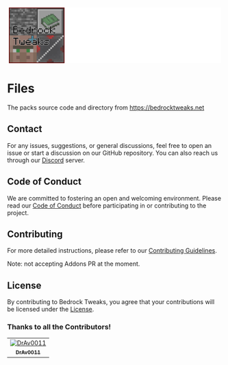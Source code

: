 <p align="center">
    <img src="logo.svg"
        height="130">
</p>

# Files
The packs source code and directory from https://bedrocktweaks.net

## Contact
For any issues, suggestions, or general discussions, feel free to open an issue or start a discussion on our GitHub repository. You can also reach us through our [Discord](https://bedrocktweaks.net/discord) server.

## Code of Conduct
We are committed to fostering an open and welcoming environment. Please read our [Code of Conduct](CODE_OF_CONDUCT.md) before participating in or contributing to the project.

## Contributing
For more detailed instructions, please refer to our [Contributing Guidelines](CONTRIBUTING.md).

Note: not accepting Addons PR at the moment.

## License
By contributing to Bedrock Tweaks, you agree that your contributions will be licensed under the [License](LICENSE).

### Thanks to all the Contributors!
<!-- readme: collaborators,contributors -start -->
<table>
	<tbody>
		<tr>
            <td align="center">
                <a href="https://github.com/DrAv0011">
                    <img src="https://avatars.githubusercontent.com/u/43525295?v=4" width="100;" alt="DrAv0011"/>
                    <br />
                    <sub><b>DrAv0011</b></sub>
                </a>
            </td>
		</tr>
	<tbody>
</table>
<!-- readme: collaborators,contributors -end -->